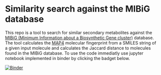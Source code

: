 # Similarity search against the MIBiG database

This repo is a tool to search for similar secondary metabolites against the [MIBiG (Minimum Information about a Biosynthetic Gene cluster)](https://mibig.secondarymetabolites.org/) database. The tool calculates the [MAP4](https://github.com/reymond-group/map4) molecular fingerprint from a SMILES string of a given input molecule and calculates the Jaccard distance to molecules found in the MIBiG database.
To use the code immediatly use jupyter notebook implemented in binder by clicking the badget below.

[![Binder](https://mybinder.org/badge_logo.svg)](https://mybinder.org/v2/gh/phillipschl/MIBiG_similarity_search.git/HEAD)
